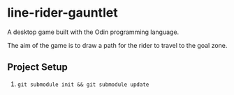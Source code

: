 # line-rider-gauntlet

A desktop game built with the Odin programming language.

The aim of the game is to draw a path for the rider to travel to the goal zone.

## Project Setup
1. `git submodule init && git submodule update`
